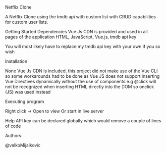 Netflix Clone



A Netflix Clone using the tmdb api with custom list with CRUD capabilities for custom user lists.

Getting Started Dependencies
Vue Js CDN is provided and used in all pages of the application
HTML, JavaScript, Vue.js, tmdb api key

You will most likely have to replace my tmdb api key with your own if you so wish


Installation

None
Vue Js CDN is included, this project did not make use of the Vue CLI so some workarounds had to be done as Vue JS does not support inserting Vue Directives dynamically
without the use of components e.g @click will not be recognized when inserting HTML directly into the DOM so onclick (JS) was used instead

Executing program

Right click -> Open to view
Or start in live server


Help
 API key can be declared globally which would remove a couple of lines of code


Authors

@velkoMijalkovic
